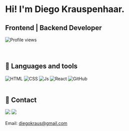 <div>
<h1>Hi! I'm Diego Krauspenhaar. </h1>
 <h2>Frontend | Backend Developer</h2>
 <img src="https://komarev.com/ghpvc/?username=Diegokraus&color=yellow" alt="Profile views" />
 </div>
 
 <br>
 



<div><br>
 <h2>🚀 Languages and tools</h2>
<img align="center" alt="HTML" src="https://img.shields.io/badge/HTML5-E34F26?style=for-the-badge&logo=html5&logoColor=white">
<img align="center" alt="CSS" src="https://img.shields.io/badge/CSS3-1572B6?style=for-the-badge&logo=css3&logoColor=white">
<img align="center" alt="Js" src="https://img.shields.io/badge/JavaScript-323330?style=for-the-badge&logo=javascript&logoColor=F7DF1E">
<img align="center" alt="React" src="https://img.shields.io/badge/node.js-6DA55F?style=for-the-badge&logo=node.js&logoColor=white">
<img align="center" alt="GitHub" src="https://img.shields.io/badge/GitHub-100000?style=for-the-badge&logo=github&logoColor=white">
 </div>

<br>

 <div>
  <h2>📱 Contact</h2>
    <a href="https://www.linkedin.com/in/diego-krauspenhaar" target="_blank"><img src="https://img.shields.io/badge/-LinkedIn-%230077B5?style=for-the-badge&logo=linkedin&logoColor=white" target="_blank"></a>  
   <a href = "mailto:diegokraus@gmail.com"><img src="https://img.shields.io/badge/-Gmail-%23333?style=for-the-badge&logo=gmail&logoColor=white" target="_blank"></a>
</div>

<br>
<div>Email: <a href = "mailto:diegokraus@gmail.com">diegokraus@gmail.com</a></div>


